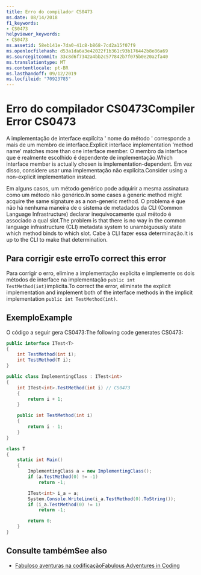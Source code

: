 ```yaml
---
title: Erro do compilador CS0473
ms.date: 08/14/2018
f1_keywords:
- CS0473
helpviewer_keywords:
- CS0473
ms.assetid: 58eb141e-7da0-41c8-b868-7cd2a15f07f9
ms.openlocfilehash: d53a1da6a3e42022f1b361c93b176442b8e86a69
ms.sourcegitcommit: 33c8d6f7342a4bb2c577842b7f075b0e20a2fa40
ms.translationtype: MT
ms.contentlocale: pt-BR
ms.lasthandoff: 09/12/2019
ms.locfileid: "70923785"
---
```

# <a name="compiler-error-cs0473"></a><span data-ttu-id="da814-102">Erro do compilador CS0473</span><span class="sxs-lookup"><span data-stu-id="da814-102">Compiler Error CS0473</span></span>

<span data-ttu-id="da814-103">A implementação de interface explícita ' nome do método ' corresponde a mais de um membro de interface.</span><span class="sxs-lookup"><span data-stu-id="da814-103">Explicit interface implementation 'method name' matches more than one interface member.</span></span> <span data-ttu-id="da814-104">O membro da interface que é realmente escolhido é dependente de implementação.</span><span class="sxs-lookup"><span data-stu-id="da814-104">Which interface member is actually chosen is implementation-dependent.</span></span> <span data-ttu-id="da814-105">Em vez disso, considere usar uma implementação não explícita.</span><span class="sxs-lookup"><span data-stu-id="da814-105">Consider using a non-explicit implementation instead.</span></span>

<span data-ttu-id="da814-106">Em alguns casos, um método genérico pode adquirir a mesma assinatura como um método não genérico.</span><span class="sxs-lookup"><span data-stu-id="da814-106">In some cases a generic method might acquire the same signature as a non-generic method.</span></span> <span data-ttu-id="da814-107">O problema é que não há nenhuma maneira de o sistema de metadados da CLI (Common Language Infrastructure) declarar inequivocamente qual método é associado a qual slot.</span><span class="sxs-lookup"><span data-stu-id="da814-107">The problem is that there is no way in the common language infrastructure (CLI) metadata system to unambiguously state which method binds to which slot.</span></span> <span data-ttu-id="da814-108">Cabe à CLI fazer essa determinação.</span><span class="sxs-lookup"><span data-stu-id="da814-108">It is up to the CLI to make that determination.</span></span>

## <a name="to-correct-this-error"></a><span data-ttu-id="da814-109">Para corrigir este erro</span><span class="sxs-lookup"><span data-stu-id="da814-109">To correct this error</span></span>

<span data-ttu-id="da814-110">Para corrigir o erro, elimine a implementação explícita e implemente os dois métodos de interface na implementação `public int TestMethod(int)`implícita.</span><span class="sxs-lookup"><span data-stu-id="da814-110">To correct the error, eliminate the explicit implementation and implement both of the interface methods in the implicit implementation `public int TestMethod(int)`.</span></span>

## <a name="example"></a><span data-ttu-id="da814-111">Exemplo</span><span class="sxs-lookup"><span data-stu-id="da814-111">Example</span></span>

<span data-ttu-id="da814-112">O código a seguir gera CS0473:</span><span class="sxs-lookup"><span data-stu-id="da814-112">The following code generates CS0473:</span></span>

```csharp
public interface ITest<T>
{
    int TestMethod(int i);
    int TestMethod(T i);
}

public class ImplementingClass : ITest<int>
{
    int ITest<int>.TestMethod(int i) // CS0473
    {
        return i + 1;
    }

    public int TestMethod(int i)
    {
        return i - 1;
    }
}

class T
{
    static int Main()
    {
        ImplementingClass a = new ImplementingClass();
        if (a.TestMethod(0) != -1)
            return -1;

        ITest<int> i_a = a;
        System.Console.WriteLine(i_a.TestMethod(0).ToString());
        if (i_a.TestMethod(0) != 1)
            return -1;

        return 0;
    }
}
```

## <a name="see-also"></a><span data-ttu-id="da814-113">Consulte também</span><span class="sxs-lookup"><span data-stu-id="da814-113">See also</span></span>

- [<span data-ttu-id="da814-114">Fabuloso aventuras na codificação</span><span class="sxs-lookup"><span data-stu-id="da814-114">Fabulous Adventures in Coding</span></span>](https://blogs.msdn.microsoft.com/ericlippert/2006/04/06/odious-ambiguous-overloads-part-two/)

